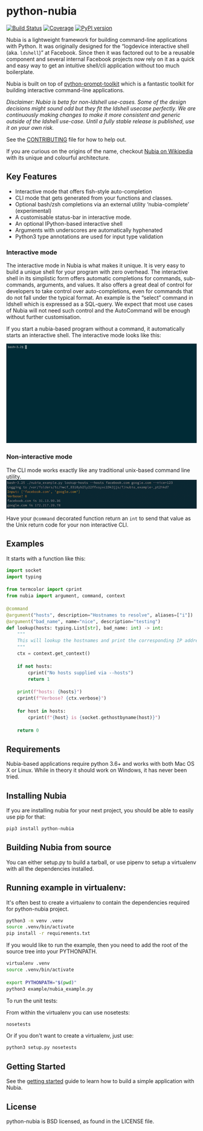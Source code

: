 # python-nubia

[![Build Status](https://travis-ci.com/facebookincubator/python-nubia.svg?token=aPxsLj8RpMSsSYqaqL5e&branch=master)](https://travis-ci.com/facebookincubator/python-nubia)
[![Coverage](https://codecov.io/gh/facebookincubator/python-nubia/branch/master/graph/badge.svg)](https://codecov.io/github/facebookincubator/python-nubia)
[![PyPI version](https://badge.fury.io/py/python-nubia.svg)](https://badge.fury.io/py/python-nubia)

Nubia is a lightweight framework for building command-line applications with Python. It was originally designed for the “logdevice interactive shell (aka. `ldshell`)” at Facebook. Since then it was factored out to be a reusable component and several internal Facebook projects now rely on it as a quick and easy way to get an intuitive shell/cli application without too much boilerplate.

Nubia is built on top of [python-prompt-toolkit](https://github.com/jonathanslenders/python-prompt-toolkit) which is a fantastic toolkit for building interactive command-line applications.

_Disclaimer: Nubia is beta for non-ldshell use-cases. Some of the design decisions might sound odd but they fit the ldshell usecase perfectly. We are continuously making changes to make it more consistent and generic outside of the ldshell use-case. Until a fully stable release is published, use it on your own risk._

See the [CONTRIBUTING](CONTRIBUTING.md) file for how to help out.

If you are curious on the origins of the name, checkout [Nubia on Wikipedia](https://en.wikipedia.org/wiki/Nubia) with its unique and colourful architecture.

## Key Features

* Interactive mode that offers fish-style auto-completion
* CLI mode that gets generated from your functions and classes.
* Optional bash/zsh completions via an external utility ‘nubia-complete’ (experimental)
* A customisable status-bar in interactive mode.
* An optional IPython-based interactive shell
* Arguments with underscores are automatically hyphenated
* Python3 type annotations are used for input type validation

### Interactive mode
The interactive mode in Nubia is what makes it unique. It is very easy to build a unique shell for your program with zero overhead. The interactive shell in its simplistic form offers automatic completions for commands, sub-commands, arguments, and values. It also offers a great deal of control for developers to take control over  auto-completions, even for commands that do not fall under the typical format. An example is the “select” command in ldshell which is expressed as a SQL-query. We expect that most use cases of Nubia will not need such control and the AutoCommand will be enough without further customisation.

If you start a nubia-based program without a command, it automatically starts an interactive shell. The interactive mode looks like this:

![Interactive Demo](docs/interactive.gif?raw=true "Interactive demo")

### Non-interactive mode
The CLI mode works exactly like any traditional unix-based command line utility.
![Non-interactive Demo](docs/non_interactive.png?raw=true "Non-interactive demo")

Have your `@command` decorated function return an `int` to send that value as the Unix return code for your non interactive CLI.

## Examples
It starts with a function like this:
```py
import socket
import typing

from termcolor import cprint
from nubia import argument, command, context

@command
@argument("hosts", description="Hostnames to resolve", aliases=["i"])
@argument("bad_name", name="nice", description="testing")
def lookup(hosts: typing.List[str], bad_name: int) -> int:
    """
    This will lookup the hostnames and print the corresponding IP addresses
    """
    ctx = context.get_context()

    if not hosts:
        cprint("No hosts supplied via --hosts")
        return 1

    print(f"hosts: {hosts}")
    cprint(f"Verbose? {ctx.verbose}")

    for host in hosts:
        cprint(f"{host} is {socket.gethostbyname(host)}")

    return 0
```

## Requirements

Nubia-based applications require python 3.6+ and works with both Mac OS X or Linux. While in theory it should work on Windows, it has never been tried.

## Installing Nubia

If you are installing nubia for your next project, you should be able to easily use pip for that:
```bash
pip3 install python-nubia
```

## Building Nubia from source

You can either setup.py to build a tarball, or use pipenv to setup a virtualenv with all the dependencies installed.

## Running example in virtualenv:

It's often best to create a virtualenv to contain the dependencies required for python-nubia project.
```bash
python3 -m venv .venv
source .venv/bin/activate
pip install -r requirements.txt
```

If you would like to run the example, then you need to add the root of the source tree into your PYTHONPATH.
```bash
virtualenv .venv
source .venv/bin/activate

export PYTHONPATH="$(pwd)"
python3 example/nubia_example.py
```

To run the unit tests:

From within the virtualenv you can use nosetests:
```bash
nosetests
```

Or if you don't want to create a virtualenv, just use:
```bash
python3 setup.py nosetests
```

## Getting Started

See the [getting started](GETTING_STARTED.md) guide to learn how to build a simple application with Nubia.

## License
python-nubia is BSD licensed, as found in the LICENSE file.
